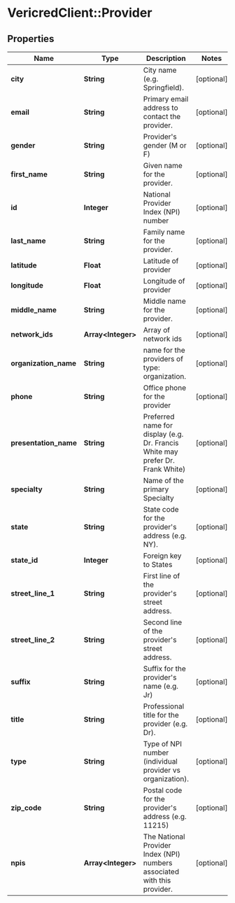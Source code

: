 # VericredClient::Provider

## Properties
Name | Type | Description | Notes
------------ | ------------- | ------------- | -------------
**city** | **String** | City name (e.g. Springfield). | [optional] 
**email** | **String** | Primary email address to contact the provider. | [optional] 
**gender** | **String** | Provider&#39;s gender (M or F) | [optional] 
**first_name** | **String** | Given name for the provider. | [optional] 
**id** | **Integer** | National Provider Index (NPI) number | [optional] 
**last_name** | **String** | Family name for the provider. | [optional] 
**latitude** | **Float** | Latitude of provider | [optional] 
**longitude** | **Float** | Longitude of provider | [optional] 
**middle_name** | **String** | Middle name for the provider. | [optional] 
**network_ids** | **Array&lt;Integer&gt;** | Array of network ids | [optional] 
**organization_name** | **String** | name for the providers of type: organization. | [optional] 
**phone** | **String** | Office phone for the provider | [optional] 
**presentation_name** | **String** | Preferred name for display (e.g. Dr. Francis White may prefer Dr. Frank White) | [optional] 
**specialty** | **String** | Name of the primary Specialty | [optional] 
**state** | **String** | State code for the provider&#39;s address (e.g. NY). | [optional] 
**state_id** | **Integer** | Foreign key to States | [optional] 
**street_line_1** | **String** | First line of the provider&#39;s street address. | [optional] 
**street_line_2** | **String** | Second line of the provider&#39;s street address. | [optional] 
**suffix** | **String** | Suffix for the provider&#39;s name (e.g. Jr) | [optional] 
**title** | **String** | Professional title for the provider (e.g. Dr). | [optional] 
**type** | **String** | Type of NPI number (individual provider vs organization). | [optional] 
**zip_code** | **String** | Postal code for the provider&#39;s address (e.g. 11215) | [optional] 
**npis** | **Array&lt;Integer&gt;** | The National Provider Index (NPI) numbers associated with this provider. | [optional] 


